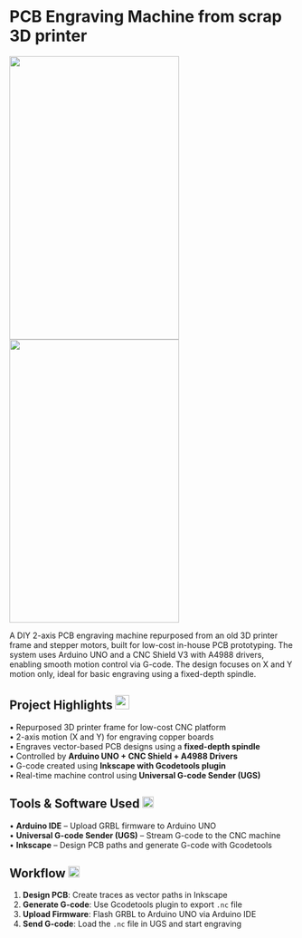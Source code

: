# PCB Engraving Machine from scrap 3D printer

<img src="https://github.com/user-attachments/assets/d3066266-57d7-422b-92ca-81b4aef8e547" width="300" height="500">
<img src="https://github.com/user-attachments/assets/2d432221-55f3-4a65-9c71-61c4497e9322" width="300" height="500">

A DIY 2-axis PCB engraving machine repurposed from an old 3D printer frame and stepper motors, built for low-cost in-house PCB prototyping. The system uses Arduino UNO and a CNC Shield V3 with A4988 drivers, enabling smooth motion control via G-code. The design focuses on X and Y motion only, ideal for basic engraving using a fixed-depth spindle.

## Project Highlights <image src="https://github.com/user-attachments/assets/aaafbec1-0b6a-4b48-aec2-079f5d2aa902" width="25" height="25">

• Repurposed 3D printer frame for low-cost CNC platform  
• 2-axis motion (X and Y) for engraving copper boards  
• Engraves vector-based PCB designs using a **fixed-depth spindle**  
• Controlled by **Arduino UNO + CNC Shield + A4988 Drivers**  
• G-code created using **Inkscape with Gcodetools plugin**  
• Real-time machine control using **Universal G-code Sender (UGS)** 

## Tools & Software Used <img src="https://github.com/user-attachments/assets/27d657e7-02c7-4a75-abe4-81f2f3b3069f" width="20" height="20">

• **Arduino IDE** – Upload GRBL firmware to Arduino UNO  
• **Universal G-code Sender (UGS)** – Stream G-code to the CNC machine  
• **Inkscape** – Design PCB paths and generate G-code with Gcodetools  

## Workflow <img src="https://github.com/user-attachments/assets/43de194a-7388-4d95-9841-fe13681849cb" width="20" height="20">

1. **Design PCB**: Create traces as vector paths in Inkscape  
2. **Generate G-code**: Use Gcodetools plugin to export `.nc` file  
3. **Upload Firmware**: Flash GRBL to Arduino UNO via Arduino IDE  
4. **Send G-code**: Load the `.nc` file in UGS and start engraving  
